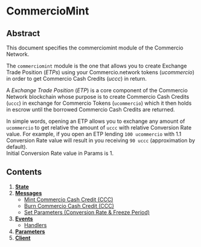 <!--
order: 0
title: Commerciomint Overview
parent:
  title: "commerciomint"
-->

# CommercioMint 

## Abstract

This document specifies the commerciomint module of the Commercio Network.

The `commerciomint` module is the one that allows you to create Exchange Trade Position (*ETPs*) using your 
Commercio.network tokens (*ucommercio*) in order to get Commercio Cash Credits (*uccc*) in return.

A *Exchange Trade Position* (*ETP*) is a core component of the Commercio Network blockchain whose purpose is to
create Commercio Cash Credits (`uccc`) in exchange for Commercio Tokens (`ucommercio`) which it then holds in
escrow until the borrowed Commercio Cash Credits are returned.

In simple words, opening an ETP allows you to exchange any amount of `ucommercio` to get relative the amount of `uccc` with relative Conversion Rate value. 
For example, if you open an ETP lending `100 ucommercio` with 1.1 Conversion Rate value will result in you receiving `90 uccc` (approximation by default).  
Initial Conversion Rate value in Params is 1. 

## Contents

1. **[State](01_state.md)**
2. **[Messages](02_messages.md)**
   - [Mint Commercio Cash Credit (CCC)](02_messages.md#mint-commercio-cash-credit-(CCC))
   - [Burn Commercio Cash Credit (CCC)](02_messages.md#burn-commercio-cash-credit-(CCC))
   - [Set Parameters (Conversion Rate & Freeze Period)](02_messages.md#set-parameters-(conversion-rate-&-freeze-period))
3. **[Events](03_events.md)**
   - [Handlers](03_events.md#handlers)
4. **[Parameters](04_params.md)**
5. **[Client](05_client.md)**